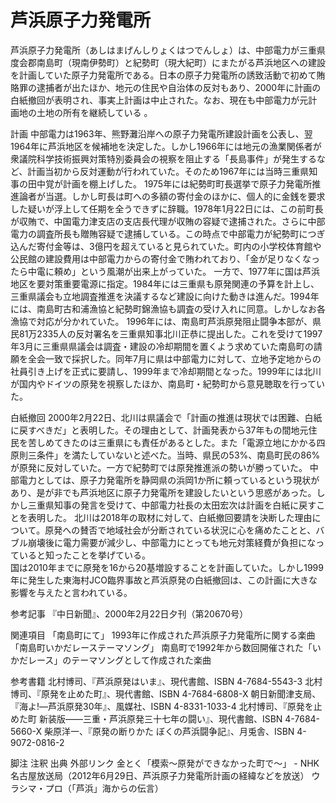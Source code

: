 # 芦浜原子力発電所

芦浜原子力発電所（あしはまげんしりょくはつでんしょ）は、中部電力が三重県度会郡南島町（現南伊勢町）と紀勢町（現大紀町）にまたがる芦浜地区への建設を計画していた原子力発電所である。日本の原子力発電所の誘致活動で初めて賄賂罪の逮捕者が出たほか、地元の住民や自治体の反対もあり、2000年に計画の白紙撤回が表明され、事実上計画は中止された。なお、現在も中部電力が元計画地の土地の所有を継続している 。

計画
中部電力は1963年、熊野灘沿岸への原子力発電所建設計画を公表し、翌1964年に芦浜地区を候補地を決定した。しかし1966年には地元の漁業関係者が衆議院科学技術振興対策特別委員会の視察を阻止する「長島事件」が発生するなど、計画当初から反対運動が行われていた。そのため1967年には当時三重県知事の田中覚が計画を棚上げした。
1975年には紀勢町町長選挙で原子力発電所推進論者が当選。しかし町長は町への多額の寄付金のほかに、個人的に金銭を要求した疑いが浮上して任期を全うできずに辞職。1978年1月22日には、この前町長が収賄で、中国電力津支店の支店長代理が収賄の容疑で逮捕された。さらに中部電力の調査所長も贈賄容疑で逮捕している。この時点で中部電力が紀勢町につぎ込んだ寄付金等は、3億円を超えていると見られていた。町内の小学校体育館や公民館の建設費用は中部電力からの寄付金で賄われており、「金が足りなくなったら中電に頼め」という風潮が出来上がっていた。
一方で、1977年に国は芦浜地区を要対策重要電源に指定。1984年には三重県も原発関連の予算を計上し、三重県議会も立地調査推進を決議するなど建設に向けた動きは進んだ。1994年には、南島町古和浦漁協と紀勢町錦漁協も調査の受け入れに同意。しかしなお各漁協で対応が分かれていた。
1996年には、南島町芦浜原発阻止闘争本部が、県民81万2335人の反対署名を三重県知事北川正恭に提出した。これを受けて1997年3月に三重県県議会は調査・建設の冷却期間を置くよう求めていた南島町の請願を全会一致で採択した。同年7月に県は中部電力に対して、立地予定地からの社員引き上げを正式に要請し、1999年まで冷却期間となった。1999年には北川が国内やドイツの原発を視察したほか、南島町・紀勢町から意見聴取を行っていた。

白紙撤回
2000年2月22日、北川は県議会で「計画の推進は現状では困難、白紙に戻すべきだ」と表明した。その理由として、計画発表から37年もの間地元住民を苦しめてきたのは三重県にも責任があるとした。また「電源立地にかかる四原則三条件」を満たしていないと述べた。当時、県民の53%、南島町民の86%が原発に反対していた。一方で紀勢町では原発推進派の勢いが勝っていた。
中部電力としては、原子力発電所を静岡県の浜岡1か所に頼っているという現状があり、是が非でも芦浜地区に原子力発電所を建設したいという思惑があった。しかし三重県知事の発言を受けて、中部電力社長の太田宏次は計画を白紙に戻すことを表明した。
北川は2018年の取材に対して、白紙撤回要請を決断した理由について。原発への賛否で地域社会が分断されている状況に心を痛めたことと、バブル崩壊後に電力需要が減少し、中部電力にとっても地元対策経費が負担になっていると知ったことを挙げている。    
国は2010年までに原発を16から20基増設することを計画していた。しかし1999年に発生した東海村JCO臨界事故と芦浜原発の白紙撤回は、この計画に大きな影響を与えたと言われている。

参考記事
『中日新聞』、2000年2月22日夕刊（第20670号）

関連項目
「南島町にて」 1993年に作成された芦浜原子力発電所に関する楽曲
「南島町いかだレーステーマソング」 南島町で1992年から数回開催された「いかだレース」のテーマソングとして作成された楽曲

参考書籍
北村博司、『芦浜原発はいま』、現代書館、ISBN 4-7684-5543-3
北村博司、『原発を止めた町』、現代書館、ISBN 4-7684-6808-X
朝日新聞津支局、『海よ!―芦浜原発30年』、風媒社、ISBN 4-8331-1033-4
北村博司、『原発を止めた町 新装版――三重・芦浜原発三十七年の闘い』、現代書館、ISBN 4-7684-5660-X
柴原洋一、『原発の断りかた ぼくの芦浜闘争記』、月兎舎、ISBN 4-9072-0816-2

脚注
注釈
出典
外部リンク
金とく「模索〜原発ができなかった町で〜」 - NHK名古屋放送局（2012年6月29日、芦浜原子力発電所計画の経緯などを放送）
ウラシマ・プロ（「芦浜」海からの伝言）